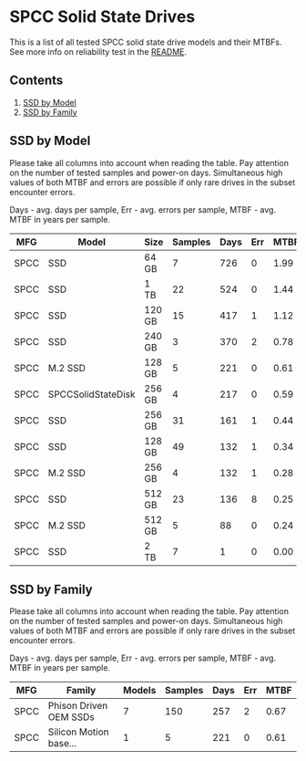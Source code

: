 SPCC Solid State Drives
=======================

This is a list of all tested SPCC solid state drive models and their MTBFs. See
more info on reliability test in the [README](https://github.com/bsdhw/SMART).

Contents
--------

1. [ SSD by Model  ](#ssd-by-model)
2. [ SSD by Family ](#ssd-by-family)

SSD by Model
------------

Please take all columns into account when reading the table. Pay attention on the
number of tested samples and power-on days. Simultaneous high values of both MTBF
and errors are possible if only rare drives in the subset encounter errors.

Days - avg. days per sample,
Err  - avg. errors per sample,
MTBF - avg. MTBF in years per sample.

| MFG       | Model              | Size   | Samples | Days  | Err   | MTBF |
|-----------|--------------------|--------|---------|-------|-------|------|
| SPCC      | SSD                | 64 GB  | 7       | 726   | 0     | 1.99   |
| SPCC      | SSD                | 1 TB   | 22      | 524   | 0     | 1.44   |
| SPCC      | SSD                | 120 GB | 15      | 417   | 1     | 1.12   |
| SPCC      | SSD                | 240 GB | 3       | 370   | 2     | 0.78   |
| SPCC      | M.2 SSD            | 128 GB | 5       | 221   | 0     | 0.61   |
| SPCC      | SPCCSolidStateDisk | 256 GB | 4       | 217   | 0     | 0.59   |
| SPCC      | SSD                | 256 GB | 31      | 161   | 1     | 0.44   |
| SPCC      | SSD                | 128 GB | 49      | 132   | 1     | 0.34   |
| SPCC      | M.2 SSD            | 256 GB | 4       | 132   | 1     | 0.28   |
| SPCC      | SSD                | 512 GB | 23      | 136   | 8     | 0.25   |
| SPCC      | M.2 SSD            | 512 GB | 5       | 88    | 0     | 0.24   |
| SPCC      | SSD                | 2 TB   | 7       | 1     | 0     | 0.00   |

SSD by Family
-------------

Please take all columns into account when reading the table. Pay attention on the
number of tested samples and power-on days. Simultaneous high values of both MTBF
and errors are possible if only rare drives in the subset encounter errors.

Days - avg. days per sample,
Err  - avg. errors per sample,
MTBF - avg. MTBF in years per sample.

| MFG       | Family                 | Models | Samples | Days  | Err   | MTBF |
|-----------|------------------------|--------|---------|-------|-------|------|
| SPCC      | Phison Driven OEM SSDs | 7      | 150     | 257   | 2     | 0.67   |
| SPCC      | Silicon Motion base... | 1      | 5       | 221   | 0     | 0.61   |

